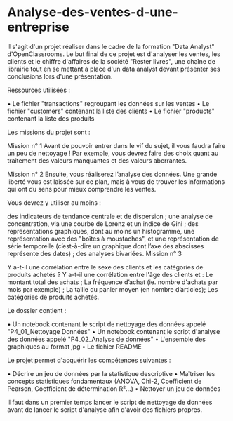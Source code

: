 # Analyse-des-ventes-d-une-entreprise

Il s'agit d'un projet réaliser dans le cadre de la formation "Data Analyst" d'OpenClassrooms. Le but final de ce projet est d'analyser les ventes, les clients et le chiffre d'affaires de la société "Rester livres", une chaîne de librairie tout en se mettant à place d'un data analyst devant présenter ses conclusions lors d'une présentation.

Ressources utilisées :

• Le fichier "transactions" regroupant les données sur les ventes 
• Le fichier "customers" contenant la liste des clients 
• Le fichier "products" contenant la liste des produits

Les missions du projet sont :

Mission n° 1 Avant de pouvoir entrer dans le vif du sujet, il vous faudra faire un peu de nettoyage ! Par exemple, vous devrez faire des choix quant au traitement des valeurs manquantes et des valeurs aberrantes.

Mission n° 2 Ensuite, vous réaliserez l’analyse des données. Une grande liberté vous est laissée sur ce plan, mais à vous de trouver les informations qui ont du sens pour mieux comprendre les ventes.

Vous devrez y utiliser au moins :

des indicateurs de tendance centrale et de dispersion ; une analyse de concentration, via une courbe de Lorenz et un indice de Gini ; des représentations graphiques, dont au moins un histogramme, une représentation avec des "boîtes à moustaches", et une représentation de série temporelle (c’est-à-dire un graphique dont l’axe des abscisses représente des dates) ; des analyses bivariées. Mission n° 3

Y a-t-il une corrélation entre le sexe des clients et les catégories de produits achetés ? Y a-t-il une corrélation entre l'âge des clients et :
Le montant total des achats ; 
La fréquence d’achat (ie. nombre d'achats par mois par exemple) ; 
La taille du panier moyen (en nombre d’articles); 
Les catégories de produits achetés.

Le dossier contient :

• Un notebook contenant le script de nettoyage des données appelé "P4\_01\_Nettoyage Données"
• Un notebook contenant le script d'analyse des données appelé "P4\_02\_Analyse de données" 
• L'ensemble des graphiques au format jpg • Le fichier README

Le projet permet d'acquérir les compétences suivantes :

• Décrire un jeu de données par la statistique descriptive 
• Maîtriser les concepts statistiques fondamentaux (ANOVA, Chi-2, Coefficient de Pearson, Coefficient de détermination R²...) 
• Nettoyer un jeu de données

Il faut dans un premier temps lancer le script de nettoyage de données avant de lancer le script d'analyse afin d'avoir des fichiers propres.
